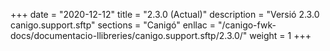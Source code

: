 +++
date        = "2020-12-12"
title       = "2.3.0 (Actual)"
description = "Versió 2.3.0 canigo.support.sftp"
sections    = "Canigó"
enllac		= "/canigo-fwk-docs/documentacio-llibreries/canigo.support.sftp/2.3.0/"
weight		= 1
+++
